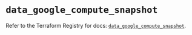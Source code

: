 # `data_google_compute_snapshot`

Refer to the Terraform Registry for docs: [`data_google_compute_snapshot`](https://registry.terraform.io/providers/hashicorp/google/5.20.0/docs/data-sources/compute_snapshot).
